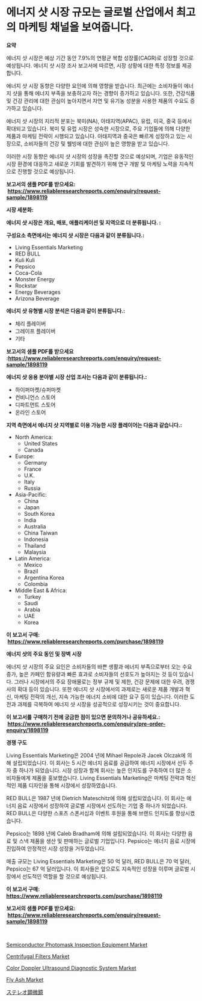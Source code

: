 <p><h1>에너지 샷 시장 규모는 글로벌 산업에서 최고의 마케팅 채널을 보여줍니다.</h1></p><p><strong>요약</strong></p>
<p><p>에너지 샷 시장은 예상 기간 동안 7.9%의 연평균 복합 성장률(CAGR)로 성장할 것으로 예상됩니다. 에너지 샷 시장 조사 보고서에 따르면, 시장 상황에 대한 특정 정보를 제공합니다.</p><p>에너지 샷 시장 동향은 다양한 요인에 의해 영향을 받습니다. 최근에는 소비자들이 에너지 샷을 통해 에너지 부족을 보충하고자 하는 경향이 증가하고 있습니다. 또한, 건강식품 및 건강 관리에 대한 관심이 높아지면서 자연 및 유기농 성분을 사용한 제품의 수요도 증가하고 있습니다.</p><p>에너지 샷 시장의 지리적 분포는 북미(NA), 아태지역(APAC), 유럽, 미국, 중국 등에서 확대되고 있습니다. 북미 및 유럽 시장은 성숙한 시장으로, 주요 기업들에 의해 다양한 제품과 마케팅 전략이 시행되고 있습니다. 아태지역과 중국은 빠르게 성장하고 있는 시장으로, 소비자들의 건강 및 웰빙에 대한 관심이 높은 영향을 받고 있습니다.</p><p>이러한 시장 동향은 에너지 샷 시장의 성장을 촉진할 것으로 예상되며, 기업은 유동적인 시장 환경에 대응하고 새로운 기회를 발견하기 위해 연구 개발 및 마케팅 노력을 지속적으로 진행할 것으로 예상됩니다.</p></p>
<p><strong>보고서의 샘플 PDF를 받으세요: &nbsp;<a href="https://www.reliableresearchreports.com/enquiry/request-sample/1898119">https://www.reliableresearchreports.com/enquiry/request-sample/1898119</a></strong></p>
<p><strong>시장 세분화:</strong></p>
<p><strong> 에너지 샷 시장은 개요, 배포, 애플리케이션 및 지역으로 더 분류됩니다. :</strong></p>
<p><strong>구성요소 측면에서는 에너지 샷 시장은 다음과 같이 분류됩니다.:</strong></p>
<p><ul><li>Living Essentials Marketing</li><li>RED BULL</li><li>Kuli Kuli</li><li>Pepsico</li><li>Coca-Cola</li><li>Monster Energy</li><li>Rockstar</li><li>Energy Beverages</li><li>Arizona Beverage</li></ul></p>
<p><strong> 에너지 샷 유형별 시장 분석은 다음과 같이 분류됩니다.:</strong></p>
<p><ul><li>체리 플레이버</li><li>그레이프 플레이버</li><li>기타</li></ul></p>
<p><strong>보고서의 샘플 PDF를 받으세요 :<a href="https://www.reliableresearchreports.com/enquiry/request-sample/1898119">https://www.reliableresearchreports.com/enquiry/request-sample/1898119</a></strong></p>
<p><strong> 에너지 샷 응용 분야별 시장 산업 조사는 다음과 같이 분류됩니다.:</strong></p>
<p><ul><li>하이퍼마켓/슈퍼마켓</li><li>컨비니언스 스토어</li><li>디파트먼트 스토어</li><li>온라인 스토어</li></ul></p>
<p><strong>지역 측면에서 에너지 샷 지역별로 이용 가능한 시장 플레이어는 다음과 같습니다.:</strong></p>
<p><ul>
    <li>
        North America:
        <ul>
            <li>United States</li>
            <li>Canada</li>
        </ul>
    </li>
    <li>
        Europe:
        <ul>
            <li>Germany</li>
            <li>France</li>
            <li>U.K.</li>
            <li>Italy</li>
            <li>Russia</li>
        </ul>
    </li>
    <li>
        Asia-Pacific:
        <ul>
            <li>China</li>
            <li>Japan</li>
            <li>South Korea</li>
            <li>India</li>
            <li>Australia</li>
            <li>China Taiwan</li>
            <li>Indonesia</li>
            <li>Thailand</li>
            <li>Malaysia</li>
        </ul>
    </li>
    <li>
        Latin America:
        <ul>
            <li>Mexico</li>
            <li>Brazil</li>
            <li>Argentina Korea</li>
            <li>Colombia</li>
        </ul>
    </li>
    <li>
        Middle East & Africa:
        <ul>
            <li>Turkey</li>
            <li>Saudi</li>
            <li>Arabia</li>
            <li>UAE</li>
            <li>Korea</li>
        </ul>
    </li>
    </ul></p>
<p><strong>이 보고서 구매: &nbsp;<a href="https://www.reliableresearchreports.com/purchase/1898119">https://www.reliableresearchreports.com/purchase/1898119</a></strong></p>
<p><strong>에너지 샷의 주요 동인 및 장벽 시장</strong></p>
<p><p>에너지 샷 시장의 주요 요인은 소비자들의 바쁜 생활과 에너지 부족으로부터 오는 수요 증가, 높은 카페인 함유량과 빠른 효과로 소비자들의 선호도가 높아지는 것 등이 있습니다. 그러나 시장에서의 주요 장애물로는 정부 규제 및 제한, 건강 문제에 대한 우려, 경쟁사의 확대 등이 있습니다. 또한 에너지 샷 시장에서의 과제로는 새로운 제품 개발과 혁신, 마케팅 전략의 개선, 지속 가능한 에너지 소비에 대한 요구 등이 있습니다. 이러한 도전과 과제를 극복하여 에너지 샷 시장을 성공적으로 성장시키는 것이 중요합니다.</p></p>
<p><strong>이 보고서를 구매하기 전에 궁금한 점이 있으면 문의하거나 공유하세요.: &nbsp;<a href="https://www.reliableresearchreports.com/enquiry/pre-order-enquiry/1898119">https://www.reliableresearchreports.com/enquiry/pre-order-enquiry/1898119</a></strong></p>
<p><strong>경쟁 구도</strong></p>
<p><p>Living Essentials Marketing은 2004 년에 Mihael Repole과 Jacek Olczak에 의해 설립되었습니다. 이 회사는 5 시간 에너지 음료를 공급하여 에너지 시장에서 선두 주자 중 하나가 되었습니다. 시장 성장과 함께 회사는 높은 인지도를 구축하여 더 많은 소비자들에게 제품을 홍보했습니다. Living Essentials Marketing은 마케팅 전략과 혁신적인 제품 디자인을 통해 시장에서 성장하였습니다.</p><p>RED BULL은 1987 년에 Dietrich Mateschitz에 의해 설립되었습니다. 이 회사는 에너지 음료 시장에서 성장하여 글로벌 시장에서 선도하는 기업 중 하나가 되었습니다. RED BULL은 다양한 스포츠 스폰서십과 이벤트 후원을 통해 브랜드 인지도를 향상시켰습니다.</p><p>Pepsico는 1898 년에 Caleb Bradham에 의해 설립되었습니다. 이 회사는 다양한 음료 및 스낵 제품을 생산 및 판매하는 글로벌 기업입니다. Pepsico는 에너지 음료 시장에 진입하여 안정적인 시장 성장을 거두었습니다.</p><p>매출 규모는 Living Essentials Marketing은 50 억 달러, RED BULL은 70 억 달러, Pepsico는 67 억 달러입니다. 이 회사들은 앞으로도 지속적인 성장을 이루며 글로벌 시장에서 선도적인 역할을 할 것으로 예상됩니다.</p></p>
<p><strong>이 보고서 구매: &nbsp; <a href="https://www.reliableresearchreports.com/purchase/1898119">https://www.reliableresearchreports.com/purchase/1898119</a></strong></p>
<p><strong>보고서의 샘플 PDF를 받으세요: &nbsp;<a href="https://www.reliableresearchreports.com/enquiry/request-sample/1898119">https://www.reliableresearchreports.com/enquiry/request-sample/1898119</a></strong><strong></strong></p>
<p>&nbsp;</p>
<p><p><a href="https://view.publitas.com/reportprime-1/semiconductor-photomask-inspection-equipment-market-with-the-goal-of-estimating-the-market-size-and-future-growth-potential-of-various-market-segments-based-on-component-applications-end-user-and-region/">Semiconductor Photomask Inspection Equipment Market</a></p><p><a href="https://issuu.com/reportprime-2/docs/centrifugal-filters-market-size-2030.pptx">Centrifugal Filters Market</a></p><p><a href="https://issuu.com/reportprime-2/docs/color-doppler-ultrasound-diagnostic-system-market-">Color Doppler Ultrasound Diagnostic System Market</a></p><p><a href="https://github.com/bmorecock/Market-Research-Report-List-2/blob/main/fly-ash-market.md">Fly Ash Market</a></p><p><a href="https://medium.com/@camron674/%E3%82%B9%E3%83%86%E3%83%AC%E3%82%AA%E9%A1%95%E5%BE%AE%E9%8F%A1%E5%B8%82%E5%A0%B4%E5%88%86%E6%9E%90%E3%81%A82024%E5%B9%B4%E3%81%8B%E3%82%892031%E5%B9%B4%E3%81%BE%E3%81%A7%E3%81%AE%E6%9C%9F%E9%96%93%E3%81%AE%E8%A6%8F%E6%A8%A1%E4%BA%88%E6%B8%AC-c682c05fc76a">ステレオ顕微鏡</a></p></p>